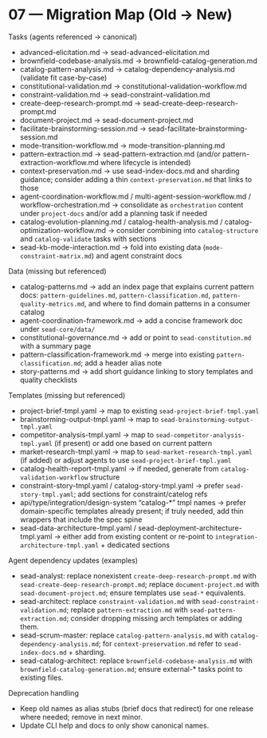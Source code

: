 # 07 — Migration Map (Old → New)

Tasks (agents referenced → canonical)
- advanced-elicitation.md → sead-advanced-elicitation.md
- brownfield-codebase-analysis.md → brownfield-catalog-generation.md
- catalog-pattern-analysis.md → catalog-dependency-analysis.md (validate fit case-by-case)
- constitutional-validation.md → constitutional-validation-workflow.md
- constraint-validation.md → sead-constraint-validation.md
- create-deep-research-prompt.md → sead-create-deep-research-prompt.md
- document-project.md → sead-document-project.md
- facilitate-brainstorming-session.md → sead-facilitate-brainstorming-session.md
- mode-transition-workflow.md → mode-transition-planning.md
- pattern-extraction.md → sead-pattern-extraction.md (and/or pattern-extraction-workflow.md where lifecycle is intended)
- context-preservation.md → use sead-index-docs.md and sharding guidance; consider adding a thin `context-preservation.md` that links to those
- agent-coordination-workflow.md / multi-agent-session-workflow.md / workflow-orchestration.md → consolidate as `orchestration` content under `project-docs` and/or add a planning task if needed
- catalog-evolution-planning.md / catalog-health-analysis.md / catalog-optimization-workflow.md → consider combining into `catalog-structure` and `catalog-validate` tasks with sections
- sead-kb-mode-interaction.md → fold into existing data (`mode-constraint-matrix.md`) and agent constraint docs

Data (missing but referenced)
- catalog-patterns.md → add an index page that explains current pattern docs: `pattern-guidelines.md`, `pattern-classification.md`, `pattern-quality-metrics.md`, and where to find domain patterns in a consumer catalog
- agent-coordination-framework.md → add a concise framework doc under `sead-core/data/`
- constitutional-governance.md → add or point to `sead-constitution.md` with a summary page
- pattern-classification-framework.md → merge into existing `pattern-classification.md`; add a header alias note
- story-patterns.md → add short guidance linking to story templates and quality checklists

Templates (missing but referenced)
- project-brief-tmpl.yaml → map to existing `sead-project-brief-tmpl.yaml`
- brainstorming-output-tmpl.yaml → map to `sead-brainstorming-output-tmpl.yaml`
- competitor-analysis-tmpl.yaml → map to `sead-competitor-analysis-tmpl.yaml` (if present) or add one based on current pattern
- market-research-tmpl.yaml → map to `sead-market-research-tmpl.yaml` (if added) or adjust agents to use `sead-project-brief-tmpl.yaml`
- catalog-health-report-tmpl.yaml → if needed, generate from `catalog-validation-workflow` structure
- constraint-story-tmpl.yaml / catalog-story-tmpl.yaml → prefer `sead-story-tmpl.yaml`; add sections for constraint/catelog refs
- api/type/integration/design-system “catalog-*” tmpl names → prefer domain-specific templates already present; if truly needed, add thin wrappers that include the spec spine
- sead-data-architecture-tmpl.yaml / sead-deployment-architecture-tmpl.yaml → either add from existing content or re-point to `integration-architecture-tmpl.yaml` + dedicated sections

Agent dependency updates (examples)
- sead-analyst: replace nonexistent `create-deep-research-prompt.md` with `sead-create-deep-research-prompt.md`; replace `document-project.md` with `sead-document-project.md`; ensure templates use `sead-*` equivalents.
- sead-architect: replace `constraint-validation.md` with `sead-constraint-validation.md`; replace `pattern-extraction.md` with `sead-pattern-extraction.md`; consider dropping missing arch templates or adding them.
- sead-scrum-master: replace `catalog-pattern-analysis.md` with `catalog-dependency-analysis.md`; for `context-preservation.md` refer to `sead-index-docs.md` + sharding.
- sead-catalog-architect: replace `brownfield-codebase-analysis.md` with `brownfield-catalog-generation.md`; ensure external-* tasks point to existing files.

Deprecation handling
- Keep old names as alias stubs (brief docs that redirect) for one release where needed; remove in next minor.
- Update CLI help and docs to only show canonical names.

